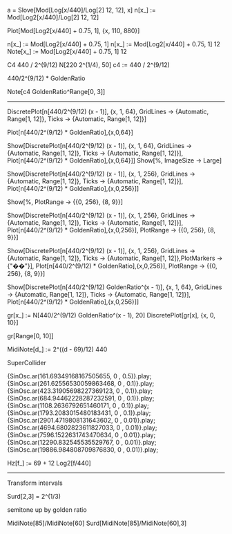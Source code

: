 
a = Slove[Mod[Log[x/440]/Log[2]  12, 12], x]
n[x_] := Mod[Log2[x/440]/Log[2] 12, 12]

Plot[Mod[Log2[x/440] + 0.75, 1], {x, 110, 880}]

n[x_] := Mod[Log2[x/440] + 0.75, 1]
n[x_] := Mod[Log2[x/440] + 0.75, 1] 12
Note[x_] := Mod[Log2[x/440] + 0.75, 1] 12


C4
440 / 2^(9/12)
N[220 2^(1/4), 50]
c4 := 440 / 2^(9/12)

440/2^(9/12) * GoldenRatio

Note[c4 GoldenRatio^Range[0, 3]]

- - - - - - - - - - - - - - - - - - -

DiscretePlot[n[440/2^(9/12) (x - 1)], {x, 1, 64},
 GridLines -> {Automatic, Range[1, 12]},
 Ticks -> {Automatic, Range[1, 12]}]

Plot[n[440/2^(9/12) * GoldenRatio],{x,0,64}]

Show[DiscretePlot[n[440/2^(9/12) (x - 1)], {x, 1, 64},
 GridLines -> {Automatic, Range[1, 12]},
 Ticks -> {Automatic, Range[1, 12]}], Plot[n[440/2^(9/12) * GoldenRatio],{x,0,64}]]
Show[%, ImageSize -> Large]

Show[DiscretePlot[n[440/2^(9/12) (x - 1)], {x, 1, 256},
 GridLines -> {Automatic, Range[1, 12]},
 Ticks -> {Automatic, Range[1, 12]}], Plot[n[440/2^(9/12) * GoldenRatio],{x,0,256}]]

Show[%, PlotRange -> {{0, 256}, {8, 9}}]

Show[DiscretePlot[n[440/2^(9/12) (x - 1)], {x, 1, 256},
 GridLines -> {Automatic, Range[1, 12]},
 Ticks -> {Automatic, Range[1, 12]}], Plot[n[440/2^(9/12) * GoldenRatio],{x,0,256}], PlotRange -> {{0, 256}, {8, 9}}]

Show[DiscretePlot[n[440/2^(9/12) (x - 1)], {x, 1, 256},
 GridLines -> {Automatic, Range[1, 12]},
 Ticks -> {Automatic, Range[1, 12]},PlotMarkers -> {"��"}], Plot[n[440/2^(9/12) * GoldenRatio],{x,0,256}], PlotRange -> {{0, 256}, {8, 9}}]

Show[DiscretePlot[n[440/2^(9/12) GoldenRatio^(x - 1)], {x, 1, 64},
 GridLines -> {Automatic, Range[1, 12]},
 Ticks -> {Automatic, Range[1, 12]}], Plot[n[440/2^(9/12) * GoldenRatio],{x,0,256}]]


gr[x_] := N[440/2^(9/12) GoldenRatio^(x - 1), 20]
DiscretePlot[gr[x], {x, 0, 10}]

gr[Range[0, 10]]

MidiNote[d_] := 2^((d - 69)/12) 440

SuperCollider

{SinOsc.ar(161.69349168167505655, 0 , 0.5)}.play;
{SinOsc.ar(261.62556530059863468, 0 , 0.1)}.play;
{SinOsc.ar(423.31905698227369123, 0 , 0.1)}.play;
{SinOsc.ar(684.94462228287232591, 0 , 0.1)}.play;
{SinOsc.ar(1108.2636792651460171, 0 , 0.1)}.play;
{SinOsc.ar(1793.2083015480183431, 0 , 0.1)}.play;
{SinOsc.ar(2901.4719808131643602, 0 , 0.01)}.play;
{SinOsc.ar(4694.6802823611827033, 0 , 0.01)}.play;
{SinOsc.ar(7596.1522631743470634, 0 , 0.01)}.play;
{SinOsc.ar(12290.832545535529767, 0 , 0.01)}.play;
{SinOsc.ar(19886.984808709876830, 0 , 0.01)}.play;

Hz[f_] := 69 + 12 Log2[f/440]

- - - - - - - - - - - - - - - - - - -

Transform intervals


Surd[2,3] = 2^(1/3)

semitone up by golden ratio

MidiNote[85]/MidiNote[60]
Surd[MidiNote[85]/MidiNote[60],3]
